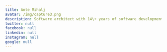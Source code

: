 ```yaml
---
title: Ante Mihalj
avatar: /img/capture3.png
description: Software architect with 14\+ years of software development experience
twitter: null
facebook: null
linkedin: null
instagram: null
google: null
---
```


